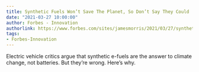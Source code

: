 ```yaml
---
title: Synthetic Fuels Won’t Save The Planet, So Don’t Say They Could
date: "2021-03-27 10:00:00"
author: Forbes - Innovation
authorlink: https://www.forbes.com/sites/jamesmorris/2021/03/27/synthetic-fuels-wont-save-the-planet-so-dont-say-they-could/
tags:
- Forbes-Innovation
---
```

Electric vehicle critics argue that synthetic e-fuels are the answer to climate change, not batteries. But they’re wrong. Here’s why.